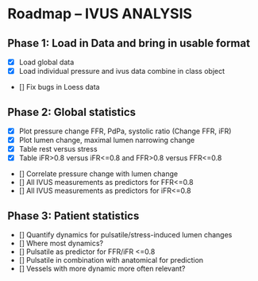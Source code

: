 # Roadmap – IVUS ANALYSIS

## Phase 1: Load in Data and bring in usable format
- [x] Load global data
- [x] Load individual pressure and ivus data combine in class object
- [] Fix bugs in Loess data

## Phase 2: Global statistics
- [x] Plot pressure change FFR, PdPa, systolic ratio  (Change FFR, iFR)
- [x] Plot lumen change, maximal lumen narrowing change
- [x] Table rest versus stress
- [x] Table iFR>0.8 versus iFR<=0.8 and FFR>0.8 versus FFR<=0.8
- [] Correlate pressure change with lumen change
- [] All IVUS measurements as predictors for FFR<=0.8
- [] All IVUS measurements as predictors for iFR<=0.8

## Phase 3: Patient statistics
- [] Quantify dynamics for pulsatile/stress-induced lumen changes
- [] Where most dynamics?
- [] Pulsatile as predictor for FFR/iFR <=0.8
- [] Pulsatile in combination with anatomical for prediction
- [] Vessels with more dynamic more often relevant?